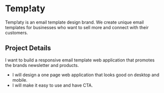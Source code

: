 # Temp!aty

Temp!aty is an email template design brand. We create unique email templates for businesses who want to sell more and connect with their customers.

## Project Details

I want to build a responsive email template web application that promotes the brands newsletter and products.

- I will design a one page web application that looks good on desktop and mobile.
- I will make it easy to use and have CTA.
